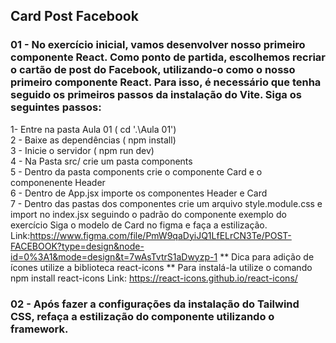 ## Card Post Facebook
### 01 -  No exercício inicial, vamos desenvolver nosso primeiro componente React. Como ponto de partida, escolhemos recriar o cartão de post do Facebook, utilizando-o como o nosso primeiro componente React. Para isso, é necessário que tenha seguido os primeiros passos da instalação do Vite. Siga os seguintes passos:
1- Entre na pasta Aula 01 ( cd '.\Aula 01\') <br/>
2 - Baixe as dependências ( npm install) <br/>
3 - Inicie o servidor ( npm run dev) <br/>
4 - Na Pasta src/ crie um pasta components <br/>
5 - Dentro da pasta components crie o componente Card e o componenente Header  <br/>
6 - Dentro de App.jsx importe os componentes Header e Card  <br/>
7 - Dentro das pastas dos componentes crie um arquivo style.module.css e import no index.jsx seguindo o padrão do componente exemplo do exercício
Siga o modelo de Card no figma e faça a estilização.
Link:https://www.figma.com/file/PmW9qaDyiJQ1LfELrCN3Te/POST-FACEBOOK?type=design&node-id=0%3A1&mode=design&t=7wAsTvtrS1aDwyzp-1
** Dica para adição de ícones utilize  a biblioteca react-icons 
** Para instalá-la utilize o comando npm install react-icons
Link: https://react-icons.github.io/react-icons/

### 02 - Após fazer a configurações da instalação do Tailwind CSS, refaça a estilização do componente utilizando o framework.


